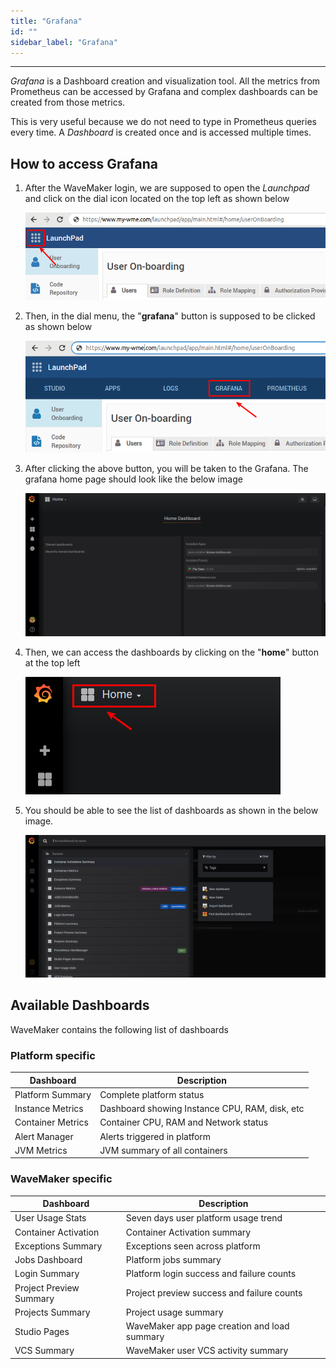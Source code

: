```yaml
---
title: "Grafana"
id: ""
sidebar_label: "Grafana"
---
```

---

*Grafana* is a Dashboard creation and visualization tool. All the metrics from Prometheus can be accessed by Grafana and complex dashboards can be created from those metrics.

This is very useful because we do not need to type in Prometheus queries every time. A *Dashboard* is created once and is accessed multiple times.

## How to access Grafana

1) After the WaveMaker login, we are supposed to open the *Launchpad* and click on the dial icon located on the top left as shown below

    ![Launchpad Dial Click](/learn/assets/wme-setup/wme-observability/kibana/launchpad-dial-open.png)

2) Then, in the dial menu, the "**grafana**" button is supposed to be clicked as shown below

    ![Launchpad Grafana Click](/learn/assets/wme-setup/wme-observability/prometheus/launchpad-grafana-click.png)

3) After clicking the above button, you will be taken to the Grafana. The grafana home page should look like the below image

    ![Grafana Home Page](/learn/assets/wme-setup/wme-observability/prometheus/grafana-home-page.png)

4) Then, we can access the dashboards by clicking on the "**home**" button at the top left

    ![Grafana Home Click](/learn/assets/wme-setup/wme-observability/prometheus/grafana-home-click.png)

5) You should be able to see the list of dashboards as shown in the below image.

    ![Grafana Dashboard List](/learn/assets/wme-setup/wme-observability/prometheus/grafana-dashboards-list.png)

## Available Dashboards

WaveMaker contains the following list of dashboards

### Platform specific

| Dashboard   | Description |
| ----------- | ----------- |
| Platform Summary | Complete platform status |
| Instance Metrics | Dashboard showing Instance CPU, RAM, disk, etc |
| Container Metrics | Container CPU, RAM and Network status |
| Alert Manager | Alerts triggered in platform |
| JVM Metrics | JVM summary of all containers |

### WaveMaker specific

| Dashboard   | Description |
| ----------- | ----------- |
| User Usage Stats | Seven days user platform usage trend |
| Container Activation | Container Activation summary |
| Exceptions Summary | Exceptions seen across platform |
| Jobs Dashboard | Platform jobs summary |
| Login Summary | Platform login success and failure counts |
| Project Preview Summary | Project preview success and failure counts |
| Projects Summary | Project usage summary |
| Studio Pages | WaveMaker app page creation and load summary  |
| VCS Summary | WaveMaker user VCS activity summary  |
